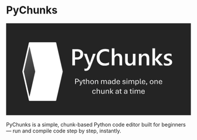 # PyChunks
<p align="center">
  <img src="docs/banner.png" alt="PyChunks Banner" width="1000">
</p>

PyChunks is a simple, chunk-based Python code editor built for beginners — run and compile code step by step, instantly.
